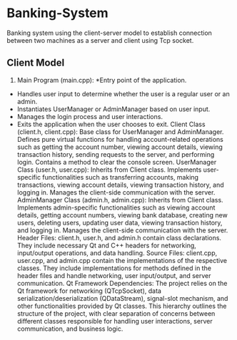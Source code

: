 # Banking-System
Banking system using the client-server model to establish connection between two machines  as a server and client using Tcp socket.


## Client Model 
1. Main Program (main.cpp):
*Entry point of the application.
* Handles user input to determine whether the user is a regular user or an admin.
* Instantiates UserManager or AdminManager based on user input.
* Manages the login process and user interactions.
* Exits the application when the user chooses to exit.
Client Class (client.h, client.cpp):
Base class for UserManager and AdminManager.
Defines pure virtual functions for handling account-related operations such as getting the account number, viewing account details, viewing transaction history, sending requests to the server, and performing login.
Contains a method to clear the console screen.
UserManager Class (user.h, user.cpp):
Inherits from Client class.
Implements user-specific functionalities such as transferring accounts, making transactions, viewing account details, viewing transaction history, and logging in.
Manages the client-side communication with the server.
AdminManager Class (admin.h, admin.cpp):
Inherits from Client class.
Implements admin-specific functionalities such as viewing account details, getting account numbers, viewing bank database, creating new users, deleting users, updating user data, viewing transaction history, and logging in.
Manages the client-side communication with the server.
Header Files:
client.h, user.h, and admin.h contain class declarations.
They include necessary Qt and C++ headers for networking, input/output operations, and data handling.
Source Files:
client.cpp, user.cpp, and admin.cpp contain the implementations of the respective classes.
They include implementations for methods defined in the header files and handle networking, user input/output, and server communication.
Qt Framework Dependencies:
The project relies on the Qt framework for networking (QTcpSocket), data serialization/deserialization (QDataStream), signal-slot mechanism, and other functionalities provided by Qt classes.
This hierarchy outlines the structure of the project, with clear separation of concerns between different classes responsible for handling user interactions, server communication, and business logic.
